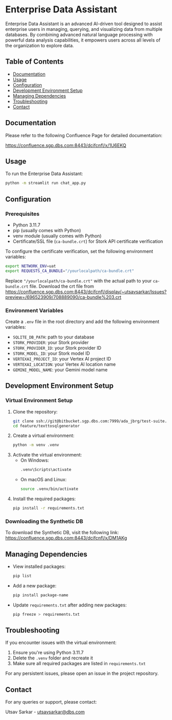 # Enterprise Data Assistant

Enterprise Data Assistant is an advanced AI-driven tool designed to assist enterprise users in managing, querying, and visualizing data from multiple databases. By combining advanced natural language processing with powerful data analysis capabilities, it empowers users across all levels of the organization to explore data.

## Table of Contents

* [Documentation](#documentation)
* [Usage](#usage)
* [Configuration](#configuration)
* [Development Environment Setup](#development-environment-setup)
* [Managing Dependencies](#managing-dependencies)
* [Troubleshooting](#troubleshooting)
* [Contact](#contact)

## Documentation

Please refer to the following Confluence Page for detailed documentation:

https://confluence.sgp.dbs.com:8443/dcifcnfl/x/1U6EKQ

## Usage

To run the Enterprise Data Assistant:

```bash
python -m streamlit run chat_app.py
```

## Configuration

### Prerequisites

* Python 3.11.7
* pip (usually comes with Python)
* venv module (usually comes with Python)
* Certificate/SSL file (`ca-bundle.crt`) for Stork API certificate verification

To configure the certificate verification, set the following environment variables:

```bash
export NETWORK_ENV=uat
export REQUESTS_CA_BUNDLE="/yourlocalpath/ca-bundle.crt"
```

Replace `"/yourlocalpath/ca-bundle.crt"` with the actual path to your `ca-bundle.crt` file. Download the crt file from https://confluence.sgp.dbs.com:8443/dcifcnfl/display/~utsavsarkar/Issues?preview=/696523909/708889090/ca-bundle%203.crt

### Environment Variables

Create a `.env` file in the root directory and add the following environment variables:

* `SQLITE_DB_PATH`: path to your database
* `STORK_PROVIDER`: your Stork provider
* `STORK_PROVIDER_ID`: your Stork provider ID
* `STORK_MODEL_ID`: your Stork model ID
* `VERTEXAI_PROJECT_ID`: your Vertex AI project ID
* `VERTEXAI_LOCATION`: your Vertex AI location name
* `GEMINI_MODEL_NAME`: your Gemini model name

## Development Environment Setup

### Virtual Environment Setup

1. Clone the repository:
   ```bash
   git clone ssh://git@bitbucket.sgp.dbs.com:7999/ada_jbrg/test-suite.git
   cd feature/texttosqlgenerator
   ```
2. Create a virtual environment:
   ```bash
   python -m venv .venv
   ```
3. Activate the virtual environment:
   * On Windows:
     ```bash
     .venv\Scripts\activate
     ```
   * On macOS and Linux:
     ```bash
     source .venv/bin/activate
     ```
4. Install the required packages:
   ```bash
   pip install -r requirements.txt
   ```


### Downloading the Synthetic DB

To download the Synthetic DB, visit the following link:
https://confluence.sgp.dbs.com:8443/dcifcnfl/x/DM1AKg

## Managing Dependencies

* View installed packages:
  ```bash
  pip list
  ```
* Add a new package:
  ```bash
  pip install package-name
  ```
* Update `requirements.txt` after adding new packages:
  ```bash
  pip freeze > requirements.txt
  ```

## Troubleshooting

If you encounter issues with the virtual environment:

1. Ensure you're using Python 3.11.7
2. Delete the `.venv` folder and recreate it
3. Make sure all required packages are listed in `requirements.txt`

For any persistent issues, please open an issue in the project repository.

## Contact

For any queries or support, please contact:

Utsav Sarkar - utsavsarkar@dbs.com
